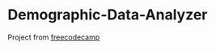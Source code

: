 # Demographic-Data-Analyzer
Project from [freecodecamp](https://www.freecodecamp.org/learn/data-analysis-with-python/data-analysis-with-python-projects/demographic-data-analyzer)
